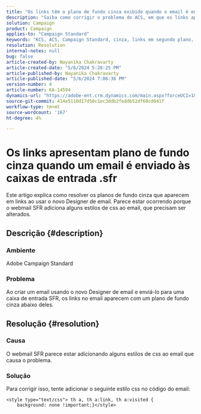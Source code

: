 ```yaml
---
title: "Os links têm o plano de fundo cinza exibido quando o email é enviado para caixas de entrada .sfr"
description: "Saiba como corrigir o problema do ACS, em que os links aparecem com um plano de fundo cinza ao criar um email usando o novo Designer de email."
solution: Campaign
product: Campaign
applies-to: "Campaign Standard"
keywords: "KCS, ACS, Campaign Standard, cinza, links em segundo plano, email, caixas de entrada .sfr, Email Designer"
resolution: Resolution
internal-notes: null
bug: false
article-created-by: Nayanika Chakravarty
article-created-date: "5/6/2024 5:28:25 PM"
article-published-by: Nayanika Chakravarty
article-published-date: "5/6/2024 7:06:36 PM"
version-number: 4
article-number: KA-14594
dynamics-url: "https://adobe-ent.crm.dynamics.com/main.aspx?forceUCI=1&pagetype=entityrecord&etn=knowledgearticle&id=1d6d6205-ce0b-ef11-9f8a-6045bd0065b6"
source-git-commit: 414e5110d17d50c1ec3ddb2feddb52df60cd041f
workflow-type: tm+mt
source-wordcount: '167'
ht-degree: 4%

---
```


# Os links apresentam plano de fundo cinza quando um email é enviado às caixas de entrada .sfr


Este artigo explica como resolver os planos de fundo cinza que aparecem em links ao usar o novo Designer de email. Parece estar ocorrendo porque o webmail SFR adiciona alguns estilos de css ao email, que precisam ser alterados.

## Descrição {#description}


### <b>Ambiente</b>

Adobe Campaign Standard

### <b>Problema</b>

Ao criar um email usando o novo Designer de email e enviá-lo para uma caixa de entrada SFR, os links no email aparecem com um plano de fundo cinza abaixo deles.


## Resolução {#resolution}


### <b>Causa</b>

O webmail SFR parece estar adicionando alguns estilos de css ao email que causa o problema.

### <b>Solução</b>

Para corrigir isso, tente adicionar o seguinte estilo css no código do email:


```
<style type="text/css"> th a, th a:link, th a:visited {
    background: none !important;}</style>
```

